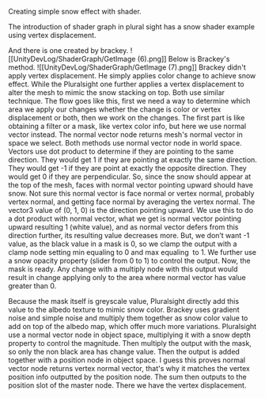 Creating simple snow effect with shader. 

The introduction of shader graph in plural sight has a snow shader example using vertex displacement. 

And there is one created by brackey.
![[UnityDevLog/ShaderGraph/GetImage (6).png]]
Below is Brackey's method.
![[UnityDevLog/ShaderGraph/GetImage (7).png]]
Brackey didn't apply vertex displacement. He simply applies color change to achieve snow effect. While the Pluralsight one further applies a vertex displacement to alter the mesh to mimic the snow stacking on top. Both use similar technique. The flow goes like this, first we need a way to determine which area we apply our changes whether the change is color or vertex displacement or both, then we work on the changes. The first part is like obtaining a filter or a mask, like vertex color info, but here we use normal vector instead. The normal vector node returns mesh's normal vector in space we select. Both methods use normal vector node in world space. Vectors use dot product to determine if they are pointing to the same direction. They would get 1 if they are pointing at exactly the same direction. They would get -1 if they are point at exactly the opposite direction. They would get 0 if they are perpendicular. So, since the snow should appear at the top of the mesh, faces with normal vector pointing upward should have snow. Not sure this normal vector is face normal or vertex normal, probably vertex normal, and getting face normal by averaging the vertex normal. The vector3 value of (0, 1, 0) is the direction pointing upward. We use this to do a dot product with normal vector, what we get is normal vector pointing upward resulting 1 (white value), and as normal vector defers from this direction further, its resulting value decreases more. But, we don’t want -1 value, as the black value in a mask is 0, so we clamp the output with a clamp node setting min equaling to 0 and max equaling  to 1. We further use a snow opacity property (slider from 0 to 1) to control the output. Now, the mask is ready. Any change with a multiply node with this output would result in change applying only to the area where normal vector has value greater than 0. 

Because the mask itself is greyscale value, Pluralsight directly add this value to the albedo texture to mimic snow color. Brackey uses gradient noise and simple noise and multiply them together as snow color value to add on top of the albedo map, which offer much more variations. Pluralsight use a normal vector node in object space, multiplying it with a snow depth property to control the magnitude. Then multiply the output with the mask, so only the non black area has change value. Then the output is added together with a position node in object space. I guess this proves normal vector node returns vertex normal vector, that's why it matches the vertex position info outputted by the position node. The sum then outputs to the position slot of the master node. There we have the vertex displacement.